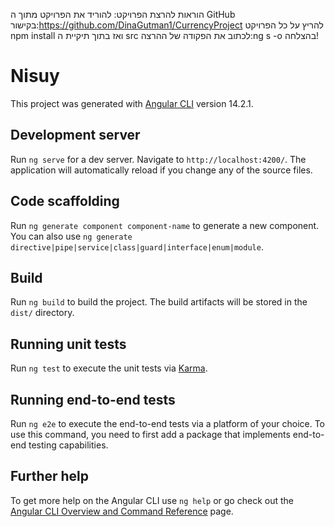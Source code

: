 הוראות להרצת הפרויקט:
להוריד את הפרויקט מתוך ה GitHub בקישור:https://github.com/DinaGutman1/CurrencyProject
להריץ על כל הפרויקט npm install
ואז בתוך תיקיית ה src לכתוב את הפקודה של ההרצה:ng s -o
בהצלחה!


# Nisuy

This project was generated with [Angular CLI](https://github.com/angular/angular-cli) version 14.2.1.

## Development server

Run `ng serve` for a dev server. Navigate to `http://localhost:4200/`. The application will automatically reload if you change any of the source files.

## Code scaffolding

Run `ng generate component component-name` to generate a new component. You can also use `ng generate directive|pipe|service|class|guard|interface|enum|module`.

## Build

Run `ng build` to build the project. The build artifacts will be stored in the `dist/` directory.

## Running unit tests

Run `ng test` to execute the unit tests via [Karma](https://karma-runner.github.io).

## Running end-to-end tests

Run `ng e2e` to execute the end-to-end tests via a platform of your choice. To use this command, you need to first add a package that implements end-to-end testing capabilities.

## Further help

To get more help on the Angular CLI use `ng help` or go check out the [Angular CLI Overview and Command Reference](https://angular.io/cli) page.

